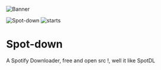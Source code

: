 ![Banner](https://files.catbox.moe/xl3d4c.png)

![Spot-down](https://img.shields.io/badge/Spot-down-Green?style=plastic)
![starts](https://img.shields.io/github/stars/ts-dev-java/Spot-down?style=plastic&logo=github&logoColor=white)
# Spot-down
A Spotify Downloader, free and open src !, well it like SpotDL
